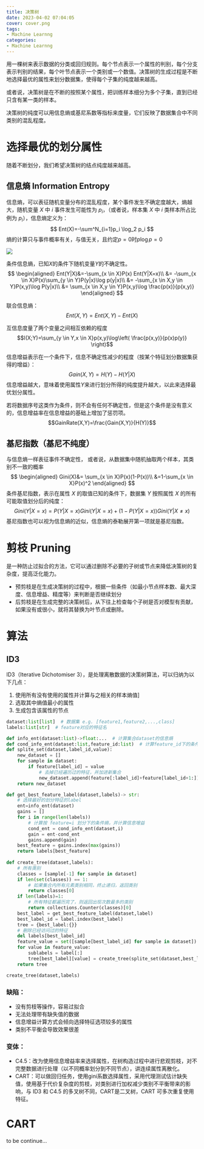 ```yaml
---
title: 决策树
date: 2023-04-02 07:04:05
cover: cover.png
tags:
- Machine Learnng
categories:
- Machine Learnng
---
```

用一棵树来表示数据的分类或回归规则。每个节点表示一个属性的判别，每个分支表示判别的结果，每个叶节点表示一个类别或一个数值。决策树的生成过程是不断地选择最优的属性来划分数据集，使得每个子集的纯度越来越高。

或者说，决策树是在不断的按照某个属性，把训练样本细分为多个子集，直到已经只含有某一类的样本。

决策树的纯度可以用信息熵或基尼系数等指标来度量，它们反映了数据集合中不同类别的混乱程度。

# 选择最优的划分属性
随着不断划分，我们希望决策树的结点纯度越来越高。
## 信息熵 Information Entropy
信息熵，可以表征随机变量分布的混乱程度，某个事件发生不确定度越大，熵越大，随机变量 $X$ 中 $i$ 事件发生可能性为 $p_i$，（或者说，样本集 $X$ 中 $i$ 类样本所占比例为 $p_i$），信息熵定义为：
$$
Ent(X)=-\sum^N_{i=1}p_i \log_2 p_i
$$
熵的计算只与事件概率有关，与值无关，且约定$p=0$时$p \log p=0$

![](Ent.png)

条件信息熵，已知$X$的条件下随机变量$Y$的不确定性。
$$
\begin{aligned}
Ent(Y|X)&=-\sum_{x \in X}P(x) Ent(Y|X=x)\\
&= -\sum_{x \in X}P(x)\sum_{y \in Y}P(y|x)\log p(y|x)\\
&= -\sum_{x \in X,y \in Y}P(x,y)\log P(y|x)\\
&= \sum_{x \in X,y \in Y}P(x,y)\log \frac{p(x)}{p(x,y)}
\end{aligned}
$$

联合信息熵：
$$Ent(X,Y)=Ent(X,Y)-Ent(X)$$

互信息度量了两个变量之间相互依赖的程度
$$I(X;Y)=\sum_{y \in Y,x \in X}p(x,y)\log\left( \frac{p(x,y)}{p(x)p(y)} \right)$$

信息增益表示在一个条件下，信息不确定性减少的程度（按某个特征划分数据集获得的增益）：
$$Gain(X,Y)=H(Y)-H(Y|X)$$
信息增益越大，意味着使用属性$Y$来进行划分所得的纯度提升越大，以此来选择最优划分属性。

若将数据序号这类作为条件，则不会有任何不确定性，但是这个条件是没有意义的，信息增益率在信息增益的基础上增加了惩罚项。
$$GainRate(X,Y)=\frac{Gain(X,Y)}{H(Y)}$$
## 基尼指数（基尼不纯度）
与信息熵一样表征事件不确定性， 或者说，从数据集中随机抽取两个样本，其类别不一致的概率
$$
\begin{aligned}
Gini(X)&= \sum_{x \in X}P(x)(1-P(x))\\
&=1-\sum_{x \in X}P(x)^2
\end{aligned}
$$
条件基尼指数，表示在属性 $X$ 的取值已知的条件下，数据集 $Y$ 按照属性 $X$ 的所有可能取值划分后的纯度：
$$
Gini(Y|X=x)=P(Y|X=x)Gini(Y|X=x)+(1-P(Y|X=x))Gini(Y|X\neq x)
$$
基尼指数也可以视为信息熵的近似，信息熵的泰勒展开第一项就是基尼指数。
# 剪枝 Pruning
是一种防止过拟合的方法，它可以通过删除不必要的子树或节点来降低决策树的复杂度，提高泛化能力。
- 预剪枝是在生成决策树的过程中，根据一些条件（如最小节点样本数、最大深度、信息增益、精度等）来判断是否继续划分
- 后剪枝是在生成完整的决策树后，从下往上检查每个子树是否对模型有贡献，如果没有或很小，就将其替换为叶节点或删除。

# 算法
## ID3
ID3（Iterative Dichotomiser 3），是处理离散数据的决策树算法，可以归纳为以下几点：
1.  使用所有没有使用的属性并计算与之相关的样本熵值]
2.  选取其中熵值最小的属性
3.  生成包含该属性的节点
```Python
dataset:list[list]  # 数据集 e.g. [feature1,feature2,...,class]
labels:list[str]  # feature对应的特征名

def info_ent(dataset:list)->float:...  # 计算集合dataset的信息熵
def cond_info_ent(dataset:list,feature_id:list)  # 计算feature_id下的条件熵
def splite_set(dataset,label_id,value):
	new_dataset = []
	for sample in dataset:
		if feature[label_id] = value 
			# 去掉已经遍历过的特征，并加进新集合
			new_dataset.append(feature[:label_id]+feature[label_id+1:])
	return new_dataset

def get_best_feature_label(dataset,labels)-> str:
	# 选择最好的划分特征的label
	ent=info_ent(dataset)
	gains = []
	for i in range(len(labels))
		# 计算按 feature=i 划分下的条件熵，并计算信息增益 
		cond_ent = cond_info_ent(dataset,i)
		gain = ent-cond_ent
		gains.append(gain)
	best_feature = gains.index(max(gains))
	return labels[best_feature]
	
def create_tree(dataset,labels):
    # 所有类别
	classes = [sample[-1] for sample in dataset]
	if len(set(classes)) == 1:
		# 如果集合内所有元素类别相同，终止递归，返回类别
		return classes[0]
	if len(labels)=1:
		# 所有特征都遍历完了，则返回出现次数最多的类别
		return collections.Counter(classes)[0]
	best_label = get_best_feature_label(dataset,label)
	best_label_id = label.index(best_label)
	tree = {best_label:{}}
	# 删除已经访问过的特征
	del labels[best_label_id]
	feature_value = set([sample[best_label_id] for sample in dataset])
	for value in feature_value:
		sublabels = label[:]
		tree[best_label][value] = create_tree(splite_set(dataset,best_label_id,value),labels)
	return tree

create_tree(dataset,labels)
```
### 缺陷：
- 没有剪枝等操作，容易过拟合
- 无法处理带有缺失值的数据
- 信息增益计算方式会倾向选择特征选项较多的属性
- 类别不平衡会导致效果很差
### 变体：
- C4.5：改为使用信息增益率来选择属性，在树构造过程中进行悲观剪枝，对不完整数据进行处理（以不同概率划分到不同节点），讲连续属性离散化。
- CART：可以做回归任务，使用gini系数选择属性，采用代理测试估计缺失值，使用基于代价复杂度的剪枝，对类别进行加权减少类别不平衡带来的影响，与 ID3 和 C4.5 的多叉树不同，CART是二叉树，CART 可多次重复使用特征。
# CART
to be continue...